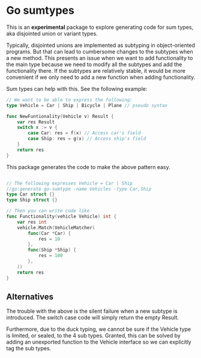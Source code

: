 # Go sumtypes

This is an **experimental** package to explore generating code for sum types, aka disjointed union or variant types.

Typically, disjointed unions are implemented as subtyping in object-oriented programs. But that can lead to cumbersome
changes to the subtypes when a new method. This presents an issue when we want to add functionality to the main type
because we need to modify all the subtypes and add the functionality there. If the subtypes are relatively stable, it
would be more convenient if we only need to add a new function when adding functionality.

Sum types can help with this. See the following example:

```go
// We want to be able to express the following:
type Vehicle = Car | Ship | Bicycle | Plane // pseudo syntax

func NewFuntionality(Vehicle v) Result {
    var res Result
    switch x := v {
        case Car: res = f(x) // Access car's field
        case Ship: res = g(x) // Access ship's field
    }
    return res
}
```

This package generates the code to make the above pattern easy.

```go

// The following expresses Vehicle = Car | Ship
//go:generate go-sumtype -name Vehicles -type Car,Ship
type Car struct {}
type Ship struct {}

// Then you can write code like
func Functionality(vehicle Vehicle) int {
    var res int
    vehicle.Match(VehicleMatcher(
        func(Car *Car) {
            res = 10
        },
        func(Ship *Ship) {
            res = 100
        },
    ))
    return res
}

```

## Alternatives

The trouble with the above is the silent failure when a new subtype is introduced. 
The switch case code will simply return the empty Result.

Furthermore, due to the duck typing, we cannot be sure if the Vehicle type is limited, or sealed, to the 4 sub types.
Granted, this can be solved by adding an unexported function to the Vehicle interface so we can explicitly tag the sub types.